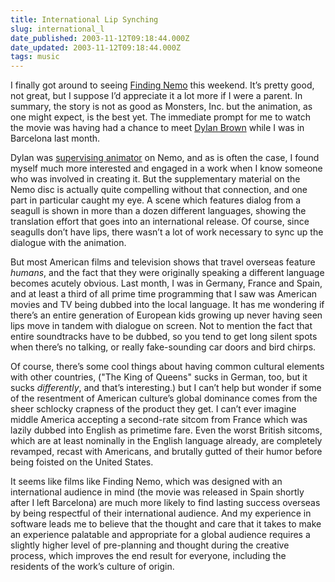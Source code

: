 ```yaml
---
title: International Lip Synching
slug: international_l
date_published: 2003-11-12T09:18:44.000Z
date_updated: 2003-11-12T09:18:44.000Z
tags: music
---
```


I finally got around to seeing [Finding Nemo](http://www.amazon.com/exec/obidos/tg/detail/-/B00005JM02/2020-20) this weekend. It’s pretty good, not great, but I suppose I’d appreciate it a lot more if I were a parent. In summary, the story is not as good as Monsters, Inc. but the animation, as one might expect, is the best yet. The immediate prompt for me to watch the movie was having had a chance to meet [Dylan Brown](http://www.magicalears.com/films/animation/Art/DylanBrown.php) while I was in Barcelona last month.

Dylan was [supervising animator](http://www.cgnetworks.com/story_custom.php?story_id=1389&amp;page=4) on Nemo, and as is often the case, I found myself much more interested and engaged in a work when I know someone who was involved in creating it. But the supplementary material on the Nemo disc is actually quite compelling without that connection, and one part in particular caught my eye. A scene which features dialog from a seagull is shown in more than a dozen different languages, showing the translation effort that goes into an international release. Of course, since seagulls don’t have lips, there wasn’t a lot of work necessary to sync up the dialogue with the animation.

But most American films and television shows that travel overseas feature *humans*, and the fact that they were originally speaking a different language becomes acutely obvious. Last month, I was in Germany, France and Spain, and at least a third of all prime time programming that I saw was American movies and TV being dubbed into the local language. It has me wondering if there’s an entire generation of European kids growing up never having seen lips move in tandem with dialogue on screen. Not to mention the fact that entire soundtracks have to be dubbed, so you tend to get long silent spots when there’s no talking, or really fake-sounding car doors and bird chirps.

Of course, there’s some cool things about having common cultural elements with other countries, ("The King of Queens" sucks in German, too, but it sucks *differently*, and that’s interesting.) but I can’t help but wonder if some of the resentment of American culture’s global dominance comes from the sheer schlocky crapness of the product they get. I can’t ever imagine middle America accepting a second-rate sitcom from France which was lazily dubbed into English as primetime fare. Even the worst British sitcoms, which are at least nominally in the English language already, are completely revamped, recast with Americans, and brutally gutted of their humor before being foisted on the United States.

It seems like films like Finding Nemo, which was designed with an international audience in mind (the movie was released in Spain shortly after I left Barcelona) are much more likely to find lasting success overseas by being respectful of their international audience. And my experience in software leads me to believe that the thought and care that it takes to make an experience palatable and appropriate for a global audience requires a slightly higher level of pre-planning and thought during the creative process, which improves the end result for everyone, including the residents of the work’s culture of origin.
